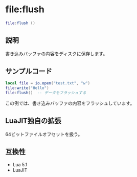 # file:flush

```lua
file:flush ()
```

## 説明

書き込みバッファの内容をディスクに保存します。

## サンプルコード

```lua
local file = io.open("test.txt", "w")
file:write("Hello")
file:flush()  -- データをフラッシュする
```

この例では、書き込みバッファの内容をフラッシュしています。

## LuaJIT独自の拡張

64ビットファイルオフセットを扱う。

## 互換性

- Lua 5.1
- LuaJIT
